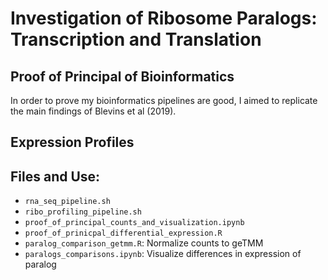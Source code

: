 # Investigation of Ribosome Paralogs: Transcription and Translation


## Proof of Principal of Bioinformatics
In order to prove my bioinformatics pipelines are good, I aimed to replicate the main findings of Blevins et al (2019).


## Expression Profiles



## Files and Use:
- `rna_seq_pipeline.sh`
- `ribo_profiling_pipeline.sh`
- `proof_of_principal_counts_and_visualization.ipynb`
- `proof_of_prinicpal_differential_expression.R`
- `paralog_comparison_getmm.R`: Normalize counts to geTMM
- `paralogs_comparisons.ipynb`: Visualize differences in expression of paralog 



